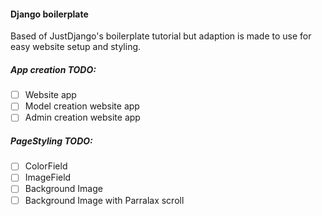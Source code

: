 #### Django boilerplate

Based of JustDjango's boilerplate tutorial but adaption is made to use for easy website setup and styling.

##### App creation TODO:
- [ ] Website app
- [ ] Model creation website app
- [ ] Admin creation website app

##### PageStyling TODO:
- [ ] ColorField
- [ ] ImageField
- [ ] Background Image
- [ ] Background Image with Parralax scroll
